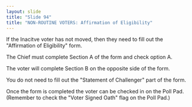```yaml
---
layout: slide
title: "Slide 94"
title: "NON-ROUTINE VOTERS: Affirmation of Eligibility"
---
```


If the Inacitve voter has not moved, then they need to fill out the "Affirmation of Eligibility" form.

The Chief must complete Section A of the form and check option A.

The voter will complete Section B on the opposite side of the form.

You do not need to fill out the "Statement of Challenger" part of the form.

Once the form is completed the voter can be checked in on the Poll Pad. (Remember to check the "Voter Signed Oath" flag on the Poll Pad.)
